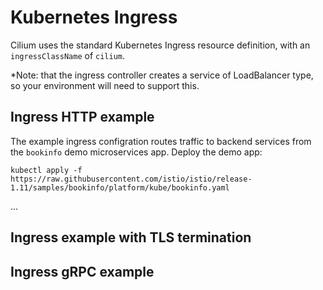 # Kubernetes Ingress 

Cilium uses the standard Kubernetes Ingress resource definition, with an `ingressClassName` of `cilium`. 

*Note: that the ingress controller creates a service of LoadBalancer type, so your environment will need to support this. 

## Ingress HTTP example

The example ingress configration routes traffic to backend services from the `bookinfo` demo microservices app.  Deploy the demo app: 

```
kubectl apply -f https://raw.githubusercontent.com/istio/istio/release-1.11/samples/bookinfo/platform/kube/bookinfo.yaml
```

...

## Ingress example with TLS termination


## Ingress gRPC example




